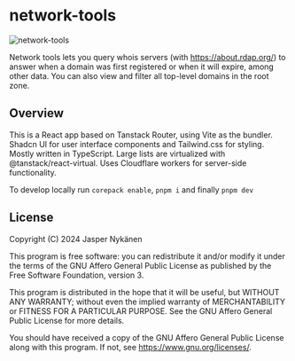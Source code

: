 # network-tools

![network-tools](https://github.com/user-attachments/assets/6f40d6ff-bad8-4600-9787-6cbf076d51e8)

Network tools lets you query whois servers (with https://about.rdap.org/) to answer when a domain was first registered or when it will expire, among other data. You can also view and filter all top-level domains in the root zone. 

## Overview

This is a React app based on Tanstack Router, using Vite as the bundler. Shadcn UI for user interface components and Tailwind.css for styling. Mostly written in TypeScript. Large lists are virtualized with @tanstack/react-virtual. Uses Cloudflare workers for server-side functionality.

To develop locally run `corepack enable`, `pnpm i` and finally `pnpm dev`

## License

Copyright (C) 2024 Jasper Nykänen

This program is free software: you can redistribute it and/or modify it under the terms of the GNU Affero General Public License as published by the Free Software Foundation, version 3.

This program is distributed in the hope that it will be useful, but WITHOUT ANY WARRANTY; without even the implied warranty of MERCHANTABILITY or FITNESS FOR A PARTICULAR PURPOSE. See the GNU Affero General Public License for more details.

You should have received a copy of the GNU Affero General Public License along with this program. If not, see <https://www.gnu.org/licenses/>.

